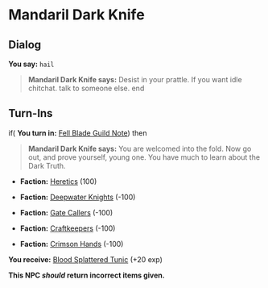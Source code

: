 # Mandaril Dark Knife
## Dialog

**You say:** `hail`



>**Mandaril Dark Knife says:** Desist in your prattle.  If you want idle chitchat. talk to someone else.
end

## Turn-Ins





if( **You turn in:** [Fell Blade Guild Note](/item/18017)) then 


>**Mandaril Dark Knife says:** You are welcomed into the fold.  Now go out, and prove yourself, young one.  You have much to learn about the Dark Truth.


* __Faction:__ [Heretics](/faction/265) (100)


* __Faction:__ [Deepwater Knights](/faction/242) (-100)


* __Faction:__ [Gate Callers](/faction/254) (-100)


* __Faction:__ [Craftkeepers](/faction/231) (-100)


* __Faction:__ [Crimson Hands](/faction/233) (-100)


 **You receive:**  [Blood Splattered Tunic](/item/13573) (+20 exp)

**This NPC *should* return incorrect items given.**






